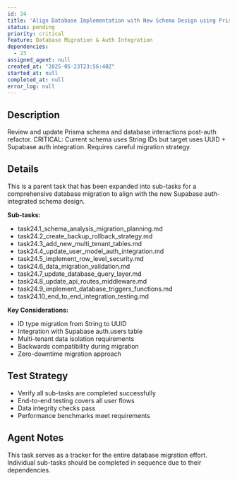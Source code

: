 ```yaml
---
id: 24
title: 'Align Database Implementation with New Schema Design using Prisma'
status: pending
priority: critical
feature: Database Migration & Auth Integration
dependencies:
  - 23
assigned_agent: null
created_at: "2025-05-23T23:56:40Z"
started_at: null
completed_at: null
error_log: null
---
```


## Description

Review and update Prisma schema and database interactions post-auth refactor. CRITICAL: Current schema uses String IDs but target uses UUID + Supabase auth integration. Requires careful migration strategy.

## Details

This is a parent task that has been expanded into sub-tasks for a comprehensive database migration to align with the new Supabase auth-integrated schema design.

**Sub-tasks:**
- task24.1_schema_analysis_migration_planning.md
- task24.2_create_backup_rollback_strategy.md
- task24.3_add_new_multi_tenant_tables.md
- task24.4_update_user_model_auth_integration.md
- task24.5_implement_row_level_security.md
- task24.6_data_migration_validation.md
- task24.7_update_database_query_layer.md
- task24.8_update_api_routes_middleware.md
- task24.9_implement_database_triggers_functions.md
- task24.10_end_to_end_integration_testing.md

**Key Considerations:**
- ID type migration from String to UUID
- Integration with Supabase auth.users table
- Multi-tenant data isolation requirements
- Backwards compatibility during migration
- Zero-downtime migration approach

## Test Strategy

- Verify all sub-tasks are completed successfully
- End-to-end testing covers all user flows
- Data integrity checks pass
- Performance benchmarks meet requirements

## Agent Notes

This task serves as a tracker for the entire database migration effort. Individual sub-tasks should be completed in sequence due to their dependencies. 